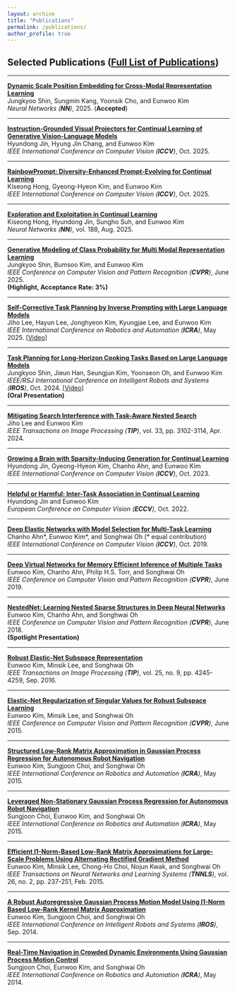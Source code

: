 ```yaml
---
layout: archive
title: "Publications"
permalink: /publications/
author_profile: true
---
```


## Selected Publications ([Full List of Publications](http://vllab-cau.github.io/publications/international-publications))
-----
[**Dynamic Scale Position Embedding for Cross-Modal Representation Learning**](https://www.sciencedirect.com/science/article/pii/S0893608025009670)         
  Jungkyoo Shin, Sungmin Kang, Yoonsik Cho, and Eunwoo Kim         
  *Neural Networks (**NN**)*, 2025. (**Accepted**)

-----
[**Instruction-Grounded Visual Projectors for Continual Learning of Generative Vision-Language Models**](https://arxiv.org/abs/2508.00260)           
  Hyundong Jin, Hyung Jin Chang, and Eunwoo Kim           
  *IEEE International Conference on Computer Vision (**ICCV**)*, Oct. 2025.

-----
[**RainbowPrompt: Diversity-Enhanced Prompt-Evolving for Continual Learning**](https://arxiv.org/abs/2507.22553)           
  Kiseong Hong, Gyeong-Hyeon Kim, and Eunwoo Kim           
  *IEEE International Conference on Computer Vision (**ICCV**)*, Oct. 2025.

-----
[**Exploration and Exploitation in Continual Learning**](https://www.sciencedirect.com/science/article/pii/S0893608025003235)         
  Kiseong Hong, Hyundong Jin, Sungho Suh, and Eunwoo Kim       
  *Neural Networks (**NN**)*, vol. 188, Aug. 2025.

-----
[**Generative Modeling of Class Probability for Multi Modal Representation Learning**](https://openaccess.thecvf.com/content/CVPR2025/html/Shin_Generative_Modeling_of_Class_Probability_for_Multi-Modal_Representation_Learning_CVPR_2025_paper.html)        
  Jungkyoo Shin, Bumsoo Kim, and Eunwoo Kim           
  *IEEE Conference on Computer Vision and Pattern Recognition (**CVPR**)*, June 2025.         
  **(Highlight, Acceptance Rate: 3%)**

-----
[**Self-Corrective Task Planning by Inverse Prompting with Large Language Models**](https://ieeexplore.ieee.org/document/11128028)        
  Jiho Lee, Hayun Lee, Jonghyeon Kim, Kyungjae Lee, and Eunwoo Kim           
  *IEEE International Conference on Robotics and Automation (**ICRA**)*, May 2025. [[Video](https://youtu.be/TyFp6bzquZA)]

-----
[**Task Planning for Long-Horizon Cooking Tasks Based on Large Language Models**](https://ieeexplore.ieee.org/document/10801687)         
  Jungkyoo Shin, Jieun Han, Seungjun Kim, Yoonseon Oh, and Eunwoo Kim      
   *IEEE/RSJ International Conference on Intelligent Robots and Systems (**IROS**)*, Oct. 2024. [[Video](https://www.youtube.com/watch?v=T8uL8mqWd4E)]        
   **(Oral Presentation)**

-----
[**Mitigating Search Interference with Task-Aware Nested Search**](https://ieeexplore.ieee.org/document/10508322)         
  Jiho Lee and Eunwoo Kim      
   *IEEE Transactions on Image Processing (**TIP**)*, vol. 33, pp. 3102-3114, Apr. 2024.

-----
[**Growing a Brain with Sparsity-Inducing Generation for Continual Learning**](https://openaccess.thecvf.com/content/ICCV2023/html/Jin_Growing_a_Brain_with_Sparsity-Inducing_Generation_for_Continual_Learning_ICCV_2023_paper.html)         
  Hyundong Jin, Gyeong-Hyeon Kim, Chanho Ahn, and Eunwoo Kim       
   *IEEE International Conference on Computer Vision (**ICCV**)*, Oct. 2023.

-----
[**Helpful or Harmful: Inter-Task Association in Continual Learning**](https://link.springer.com/chapter/10.1007/978-3-031-20083-0_31)       
  Hyundong Jin and Eunwoo Kim       
   *European Conference on Computer Vision (**ECCV**)*, Oct. 2022.

-----
[**Deep Elastic Networks with Model Selection for Multi-Task Learning**](https://arxiv.org/abs/1909.04860)           
   Chanho Ahn\*, Eunwoo Kim\*, and Songhwai Oh (\* equal contribution)      
   *IEEE International Conference on Computer Vision (**ICCV**)*, Oct. 2019.     

-----
[**Deep Virtual Networks for Memory Efficient Inference of Multiple Tasks**](https://arxiv.org/abs/1904.04562)      
   Eunwoo Kim, Chanho Ahn, Philip H.S. Torr, and Songhwai Oh     
   *IEEE Conference on Computer Vision and Pattern Recognition (**CVPR**)*, June 2019.
   
-----
[**NestedNet: Learning Nested Sparse Structures in Deep Neural Networks**](https://arxiv.org/abs/1712.03781)       
   Eunwoo Kim, Chanho Ahn, and Songhwai Oh      
   *IEEE Conference on Computer Vision and Pattern Recognition (**CVPR**)*, June 2018.   
   **(Spotlight Presentation)**   

-----
[**Robust Elastic-Net Subspace Representation**](https://ieeexplore.ieee.org/document/7506231)       
   Eunwoo Kim, Minsik Lee, and Songhwai Oh      
   *IEEE Transactions on Image Processing (**TIP**)*, vol.  25, no. 9, pp. 4245-4259, Sep. 2016.
   
-----
[**Elastic-Net Regularization of Singular Values for Robust Subspace Learning**](https://www.cv-foundation.org/openaccess/content_cvpr_2015/papers/Kim_Elastic-Net_Regularization_of_2015_CVPR_paper.pdf)       
   Eunwoo Kim, Minsik Lee, and Songhwai Oh      
   *IEEE Conference on Computer Vision and Pattern Recognition (**CVPR**)*, June 2015.

-----
[**Structured Low-Rank Matrix Approximation in Gaussian Process Regression for Autonomous Robot Navigation**](https://ieeexplore.ieee.org/document/7138982)        
   Eunwoo Kim, Sungjoon Choi, and Songhwai Oh    
   *IEEE International Conference on Robotics and Automation (**ICRA**)*, May 2015.

-----
[**Leveraged Non-Stationary Gaussian Process Regression for Autonomous Robot Navigation**](https://ieeexplore.ieee.org/document/7139222)       
   Sungjoon Choi, Eunwoo Kim, and Songhwai Oh      
   *IEEE International Conference on Robotics and Automation (**ICRA**)*, May 2015.
   
-----
[**Efficient l1-Norm-Based Low-Rank Matrix Approximations for Large-Scale Problems Using Alternating Rectified Gradient Method**](https://ieeexplore.ieee.org/abstract/document/6784021)       
   Eunwoo Kim, Minsik Lee, Chong-Ho Choi, Nojun Kwak, and Songhwai Oh     
   *IEEE Transactions on Neural Networks and Learning Systems (**TNNLS**)*, vol. 26, no. 2, pp. 237-251, Feb. 2015.

-----
[**A Robust Autoregressive Gaussian Process Motion Model Using l1-Norm Based Low-Rank Kernel Matrix Approximation**](https://ieeexplore.ieee.org/document/6943184)       
   Eunwoo Kim, Sungjoon Choi, and Songhwai Oh       
   *IEEE International Conference on Intelligent Robots and Systems (**IROS**)*, Sep. 2014.

-----
[**Real-Time Navigation in Crowded Dynamic Environments Using Gaussian Process Motion Control**](https://ieeexplore.ieee.org/document/6907322)       
   Sungjoon Choi, Eunwoo Kim, and Songhwai Oh      
   *IEEE International Conference on Robotics and Automation (**ICRA**)*, May 2014.


